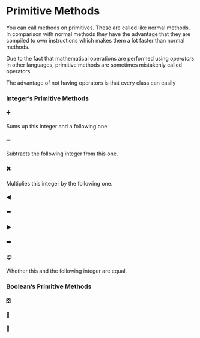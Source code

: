 # Primitive Methods

You can call methods on primitives. These are called like normal methods. In comparison with normal methods they have the advantage that they are compiled to own instructions which makes them a lot faster than normal methods.

Due to the fact that mathematical operations are performed using *operators* in other languages, primitive methods are sometimes mistakenly called operators.

The advantage of not having operators is that every class can easily 

### Integer’s Primitive Methods

#### ➕

Sums up this integer and a following one. 

#### ➖

Subtracts the following integer from this one.

#### ✖️

Multiplies this integer by the following one.

#### ◀️

#### ⬅️

#### ▶️

#### ➡️

#### 😛

Whether this and the following integer are equal.

### Boolean’s Primitive Methods

#### ❎

#### 🎉

#### 🎊 